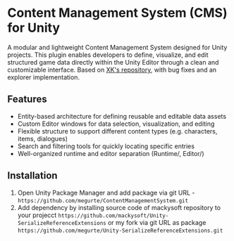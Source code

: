 # Content Management System (CMS) for Unity
A modular and lightweight Content Management System designed for Unity projects. This plugin enables developers to define, visualize, and edit structured game data directly within the Unity Editor through a clean and customizable interface.
Based on [XK's repository](https://github.com/koster/CMS), with bug fixes and an explorer implementation.

## Features
* Entity-based architecture for defining reusable and editable data assets
* Custom Editor windows for data selection, visualization, and editing
* Flexible structure to support different content types (e.g. characters, items, dialogues)
* Search and filtering tools for quickly locating specific entries
* Well-organized runtime and editor separation (Runtime/, Editor/)

## Installation
1. Open Unity Package Manager and add package via git URL - `https://github.com/megurte/ContentManagementSystem.git`
2. Add dependency by installing source code of mackysoft repository to your projecct `https://github.com/mackysoft/Unity-SerializeReferenceExtensions` or my fork via git URL as package `https://github.com/megurte/Unity-SerializeReferenceExtensions.git`
